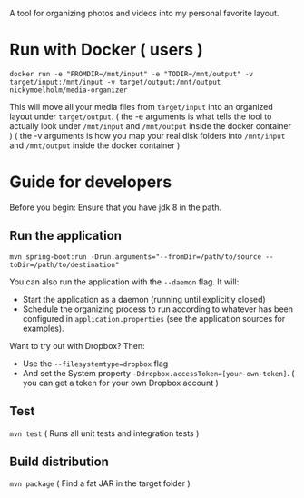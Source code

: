 A tool for organizing photos and videos into my personal favorite layout.

# Run with Docker ( users )
`docker run -e "FROMDIR=/mnt/input" -e "TODIR=/mnt/output" -v target/input:/mnt/input -v target/output:/mnt/output nickymoelholm/media-organizer`

This will move all your media files from `target/input` into an organized layout under `target/output`.
( the -e arguments is what tells the tool to actually look under `/mnt/input` and `/mnt/output` inside the docker container )
( the -v arguments is how you map your real disk folders into `/mnt/input` and `/mnt/output` inside the docker container )
 
# Guide for developers
Before you begin: Ensure that you have jdk 8 in the path.

## Run the application
`mvn spring-boot:run -Drun.arguments="--fromDir=/path/to/source --toDir=/path/to/destination"`

You can also run the application with the `--daemon` flag. It will:
- Start the application as a daemon (running until explicitly closed)
- Schedule the organizing process to run according to whatever has been configured in `application.properties` (see the application sources for examples).  
 
Want to try out with Dropbox? Then:
- Use the `--filesystemtype=dropbox` flag
- And set the System property `-Ddropbox.accessToken=[your-own-token]`.
( you can get a token for your own Dropbox account )
 
## Test
`mvn test`
( Runs all unit tests and integration tests )

## Build distribution
`mvn package`
( Find a fat JAR in the target folder )
  

